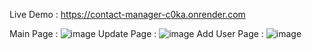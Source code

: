 Live Demo : https://contact-manager-c0ka.onrender.com

Main Page :
![image](https://github.com/user-attachments/assets/f6c59044-fa01-40da-aa7e-8c15b40af02d)
Update Page :
![image](https://github.com/user-attachments/assets/0322c717-b3ba-4b58-b018-f86cf873a09c)
Add User Page :
![image](https://github.com/user-attachments/assets/10ef9b72-8c87-4a88-9031-de3397e1538c)
